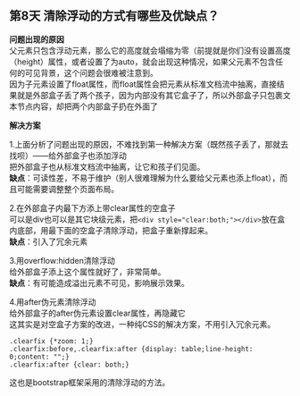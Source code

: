 ## 第8天 清除浮动的方式有哪些及优缺点？

**问题出现的原因**  
父元素只包含浮动元素，那么它的高度就会塌缩为零（前提就是你们没有设置高度（height）属性，或者设置了为auto，就会出现这种情况，如果父元素不包含任何的可见背景，这个问题会很难被注意到。  
因为子元素设置了float属性，而float属性会把元素从标准文档流中抽离，直接结果就是外部盒子丢了两个孩子，因为内部没有其它盒子了，所以外部盒子只包裹文本节点内容，却把两个内部盒子扔在外面了

**解决方案**

1.上面分析了问题出现的原因，不难找到第一种解决方案（既然孩子丢了，那就去找呗）——给外部盒子也添加浮动  
把外部盒子也从标准文档流中抽离，让它和孩子们见面。  
**缺点**：可读性差，不易于维护（别人很难理解为什么要给父元素也添上float），而且可能需要调整整个页面布局。

2.在外部盒子内最下方添上带clear属性的空盒子  
可以是div也可以是其它块级元素，把`<div style="clear:both;"></div>`放在盒内底部，用最下面的空盒子清除浮动，把盒子重新撑起来。  
**缺点**：引入了冗余元素

3.用overflow:hidden清除浮动  
给外部盒子添上这个属性就好了，非常简单。  
**缺点**：有可能造成溢出元素不可见，影响展示效果。

4.用after伪元素清除浮动  
给外部盒子的after伪元素设置clear属性，再隐藏它  
这其实是对空盒子方案的改进，一种纯CSS的解决方案，不用引入冗余元素。

```
.clearfix {*zoom: 1;}
.clearfix:before,.clearfix:after {display: table;line-height: 0;content: "";}
.clearfix:after {clear: both;}
```
这也是bootstrap框架采用的清除浮动的方法。